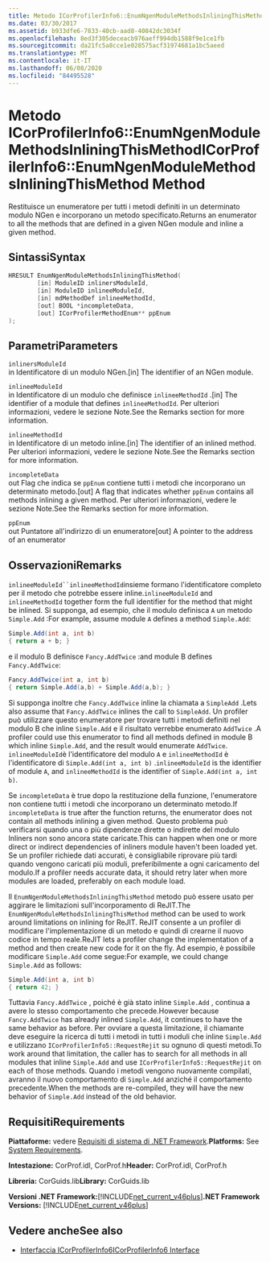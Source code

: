 ```yaml
---
title: Metodo ICorProfilerInfo6::EnumNgenModuleMethodsInliningThisMethod
ms.date: 03/30/2017
ms.assetid: b933dfe6-7833-40cb-aad8-40842dc3034f
ms.openlocfilehash: 8ed3f305deceacb976aeff994db1588f9e1ce1fb
ms.sourcegitcommit: da21fc5a8cce1e028575acf31974681a1bc5aeed
ms.translationtype: MT
ms.contentlocale: it-IT
ms.lasthandoff: 06/08/2020
ms.locfileid: "84495528"
---
```

# <a name="icorprofilerinfo6enumngenmodulemethodsinliningthismethod-method"></a><span data-ttu-id="eab15-102">Metodo ICorProfilerInfo6::EnumNgenModuleMethodsInliningThisMethod</span><span class="sxs-lookup"><span data-stu-id="eab15-102">ICorProfilerInfo6::EnumNgenModuleMethodsInliningThisMethod Method</span></span>

<span data-ttu-id="eab15-103">Restituisce un enumeratore per tutti i metodi definiti in un determinato modulo NGen e incorporano un metodo specificato.</span><span class="sxs-lookup"><span data-stu-id="eab15-103">Returns an enumerator to all the methods that are defined in a given NGen module and inline a given method.</span></span>

## <a name="syntax"></a><span data-ttu-id="eab15-104">Sintassi</span><span class="sxs-lookup"><span data-stu-id="eab15-104">Syntax</span></span>

```cpp
HRESULT EnumNgenModuleMethodsInliningThisMethod(
        [in] ModuleID inlinersModuleId,
        [in] ModuleID inlineeModuleId,
        [in] mdMethodDef inlineeMethodId,
        [out] BOOL *incompleteData,
        [out] ICorProfilerMethodEnum** ppEnum
);
```

## <a name="parameters"></a><span data-ttu-id="eab15-105">Parametri</span><span class="sxs-lookup"><span data-stu-id="eab15-105">Parameters</span></span>

`inlinersModuleId`\
<span data-ttu-id="eab15-106">in Identificatore di un modulo NGen.</span><span class="sxs-lookup"><span data-stu-id="eab15-106">[in] The identifier of an NGen module.</span></span>

`inlineeModuleId`\
<span data-ttu-id="eab15-107">in Identificatore di un modulo che definisce `inlineeMethodId` .</span><span class="sxs-lookup"><span data-stu-id="eab15-107">[in] The identifier of a module that defines `inlineeMethodId`.</span></span> <span data-ttu-id="eab15-108">Per ulteriori informazioni, vedere le sezione Note.</span><span class="sxs-lookup"><span data-stu-id="eab15-108">See the Remarks section for more information.</span></span>

`inlineeMethodId`\
<span data-ttu-id="eab15-109">in Identificatore di un metodo inline.</span><span class="sxs-lookup"><span data-stu-id="eab15-109">[in] The identifier of an inlined method.</span></span> <span data-ttu-id="eab15-110">Per ulteriori informazioni, vedere le sezione Note.</span><span class="sxs-lookup"><span data-stu-id="eab15-110">See the Remarks section for more information.</span></span>

`incompleteData`\
<span data-ttu-id="eab15-111">out Flag che indica se `ppEnum` contiene tutti i metodi che incorporano un determinato metodo.</span><span class="sxs-lookup"><span data-stu-id="eab15-111">[out] A flag that indicates whether `ppEnum` contains all methods inlining a given method.</span></span>  <span data-ttu-id="eab15-112">Per ulteriori informazioni, vedere le sezione Note.</span><span class="sxs-lookup"><span data-stu-id="eab15-112">See the Remarks section for more information.</span></span>

`ppEnum`\
<span data-ttu-id="eab15-113">out Puntatore all'indirizzo di un enumeratore</span><span class="sxs-lookup"><span data-stu-id="eab15-113">[out] A pointer to the address of an enumerator</span></span>

## <a name="remarks"></a><span data-ttu-id="eab15-114">Osservazioni</span><span class="sxs-lookup"><span data-stu-id="eab15-114">Remarks</span></span>

<span data-ttu-id="eab15-115">`inlineeModuleId``inlineeMethodId`insieme formano l'identificatore completo per il metodo che potrebbe essere inline.</span><span class="sxs-lookup"><span data-stu-id="eab15-115">`inlineeModuleId` and `inlineeMethodId` together form the full identifier for the method that might be inlined.</span></span> <span data-ttu-id="eab15-116">Si supponga, ad esempio, che il modulo definisca `A` un metodo `Simple.Add` :</span><span class="sxs-lookup"><span data-stu-id="eab15-116">For example, assume module `A` defines a method `Simple.Add`:</span></span>

```csharp
Simple.Add(int a, int b)
{ return a + b; }
```

<span data-ttu-id="eab15-117">e il modulo B definisce `Fancy.AddTwice` :</span><span class="sxs-lookup"><span data-stu-id="eab15-117">and module B defines `Fancy.AddTwice`:</span></span>

```csharp
Fancy.AddTwice(int a, int b)
{ return Simple.Add(a,b) + Simple.Add(a,b); }
```

<span data-ttu-id="eab15-118">Si supponga inoltre che `Fancy.AddTwice` inline la chiamata a `SimpleAdd` .</span><span class="sxs-lookup"><span data-stu-id="eab15-118">Lets also assume that `Fancy.AddTwice` inlines the call to `SimpleAdd`.</span></span> <span data-ttu-id="eab15-119">Un profiler può utilizzare questo enumeratore per trovare tutti i metodi definiti nel modulo B che inline `Simple.Add` e il risultato verrebbe enumerato `AddTwice` .</span><span class="sxs-lookup"><span data-stu-id="eab15-119">A profiler could use this enumerator to find all methods defined in module B which inline `Simple.Add`, and the result would enumerate `AddTwice`.</span></span>  <span data-ttu-id="eab15-120">`inlineeModuleId`è l'identificatore del modulo `A` e `inlineeMethodId` è l'identificatore di `Simple.Add(int a, int b)` .</span><span class="sxs-lookup"><span data-stu-id="eab15-120">`inlineeModuleId` is the identifier of module `A`, and `inlineeMethodId` is the identifier of `Simple.Add(int a, int b)`.</span></span>

<span data-ttu-id="eab15-121">Se `incompleteData` è true dopo la restituzione della funzione, l'enumeratore non contiene tutti i metodi che incorporano un determinato metodo.</span><span class="sxs-lookup"><span data-stu-id="eab15-121">If `incompleteData` is true after the function returns, the enumerator does not contain all methods inlining a given method.</span></span> <span data-ttu-id="eab15-122">Questo problema può verificarsi quando una o più dipendenze dirette o indirette del modulo Inliners non sono ancora state caricate.</span><span class="sxs-lookup"><span data-stu-id="eab15-122">This can happen when one or more direct or indirect dependencies of inliners module haven't been loaded yet.</span></span> <span data-ttu-id="eab15-123">Se un profiler richiede dati accurati, è consigliabile riprovare più tardi quando vengono caricati più moduli, preferibilmente a ogni caricamento del modulo.</span><span class="sxs-lookup"><span data-stu-id="eab15-123">If a profiler needs accurate data, it should retry later when more modules are loaded, preferably on each module load.</span></span>

<span data-ttu-id="eab15-124">Il `EnumNgenModuleMethodsInliningThisMethod` metodo può essere usato per aggirare le limitazioni sull'incorporamento di ReJIT.</span><span class="sxs-lookup"><span data-stu-id="eab15-124">The `EnumNgenModuleMethodsInliningThisMethod` method can be used to work around limitations on inlining for ReJIT.</span></span> <span data-ttu-id="eab15-125">ReJIT consente a un profiler di modificare l'implementazione di un metodo e quindi di crearne il nuovo codice in tempo reale.</span><span class="sxs-lookup"><span data-stu-id="eab15-125">ReJIT lets a profiler change the implementation of a method and then create new code for it on the fly.</span></span> <span data-ttu-id="eab15-126">Ad esempio, è possibile modificare `Simple.Add` come segue:</span><span class="sxs-lookup"><span data-stu-id="eab15-126">For example, we could change `Simple.Add` as follows:</span></span>

```csharp
Simple.Add(int a, int b)
{ return 42; }
```

<span data-ttu-id="eab15-127">Tuttavia `Fancy.AddTwice` , poiché è già stato inline `Simple.Add` , continua a avere lo stesso comportamento che precede.</span><span class="sxs-lookup"><span data-stu-id="eab15-127">However because `Fancy.AddTwice` has already inlined `Simple.Add`, it continues to have the same behavior as before.</span></span> <span data-ttu-id="eab15-128">Per ovviare a questa limitazione, il chiamante deve eseguire la ricerca di tutti i metodi in tutti i moduli che inline `Simple.Add` e utilizzano `ICorProfilerInfo5::RequestRejit` su ognuno di questi metodi.</span><span class="sxs-lookup"><span data-stu-id="eab15-128">To work around that limitation, the caller has to search for all methods in all modules that inline `Simple.Add` and use `ICorProfilerInfo5::RequestRejit` on each of those methods.</span></span> <span data-ttu-id="eab15-129">Quando i metodi vengono nuovamente compilati, avranno il nuovo comportamento di `Simple.Add` anziché il comportamento precedente.</span><span class="sxs-lookup"><span data-stu-id="eab15-129">When the methods are re-compiled, they will have the new behavior of `Simple.Add` instead of the old behavior.</span></span>

## <a name="requirements"></a><span data-ttu-id="eab15-130">Requisiti</span><span class="sxs-lookup"><span data-stu-id="eab15-130">Requirements</span></span>

<span data-ttu-id="eab15-131">**Piattaforme:** vedere [Requisiti di sistema di .NET Framework](../../get-started/system-requirements.md).</span><span class="sxs-lookup"><span data-stu-id="eab15-131">**Platforms:** See [System Requirements](../../get-started/system-requirements.md).</span></span>

<span data-ttu-id="eab15-132">**Intestazione:** CorProf.idl, CorProf.h</span><span class="sxs-lookup"><span data-stu-id="eab15-132">**Header:** CorProf.idl, CorProf.h</span></span>

<span data-ttu-id="eab15-133">**Libreria:** CorGuids.lib</span><span class="sxs-lookup"><span data-stu-id="eab15-133">**Library:** CorGuids.lib</span></span>

<span data-ttu-id="eab15-134">**Versioni .NET Framework:**[!INCLUDE[net_current_v46plus](../../../../includes/net-current-v46plus-md.md)]</span><span class="sxs-lookup"><span data-stu-id="eab15-134">**.NET Framework Versions:** [!INCLUDE[net_current_v46plus](../../../../includes/net-current-v46plus-md.md)]</span></span>

## <a name="see-also"></a><span data-ttu-id="eab15-135">Vedere anche</span><span class="sxs-lookup"><span data-stu-id="eab15-135">See also</span></span>

- [<span data-ttu-id="eab15-136">Interfaccia ICorProfilerInfo6</span><span class="sxs-lookup"><span data-stu-id="eab15-136">ICorProfilerInfo6 Interface</span></span>](icorprofilerinfo6-interface.md)
